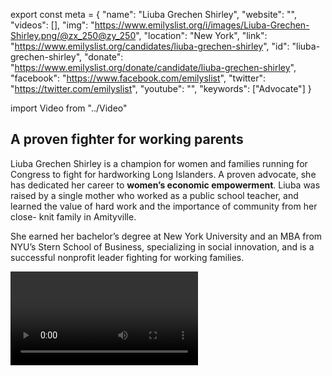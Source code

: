export const meta = {
  "name": "Liuba Grechen Shirley",
  "website": "",
  "videos": [],
  "img": "https://www.emilyslist.org/i/images/Liuba-Grechen-Shirley.png/@zx_250@zy_250",
  "location": "New York",
  "link": "https://www.emilyslist.org/candidates/liuba-grechen-shirley",
  "id": "liuba-grechen-shirley",
  "donate": "https://www.emilyslist.org/donate/candidate/liuba-grechen-shirley",
  "facebook": "https://www.facebook.com/emilyslist",
  "twitter": "https://twitter.com/emilyslist",
  "youtube": "",
  "keywords": ["Advocate"]
}

import Video from "../Video"

## A proven fighter for working parents

Liuba Grechen Shirley is a champion for women and families running for Congress to fight for hardworking Long Islanders. A proven advocate, she has dedicated her career to **women’s economic empowerment**. Liuba was raised by a single mother who worked as a public school teacher, and learned the value of hard work and the importance of community from her close- knit family in Amityville.

She earned her bachelor’s degree at New York University and an MBA from NYU’s Stern School of Business, specializing in social innovation, and is a successful nonprofit leader fighting for working families.

<Video id="Goynt5et6AI" />

She recently made national headlines when she became the first woman to get federal approval to use campaign funds for child care, breaking down barriers for women candidates across the country.

Liuba lives in Amityville with her husband and two young children. When elected, she will continue her life’s work of making the voices of women and families heard in the halls of power.


## A champion for expanding economic opportunity

Liuba is running to expand economic opportunity for all Long Islanders and to help create good- paying jobs that give families and communities the opportunity to thrive. An experienced leader and policy expert, she has led projects for nonprofits like Women Deliver, PL+US: Paid Leave for the US, Vital Voices, Global Health Visions, and the Bill & Melinda Gates Foundation and launched the #IAmParent campaign for parental leave with UN Women. Liuba is a powerful advocate for expanding access to affordable, quality health care. She knows firsthand how hard working families struggle to pay medical bills: despite paying high premiums for insurance, she faced thousands of dollars in bills after giving birth to her children and has fought for her mother when doctors refused to take her insurance for major surgeries. “I am running for Congress because we don’t get to choose when we get sick and health care shouldn’t just be reserved for the rich,” she has said. When elected, Liuba will work tirelessly to move our country forward for Long Island working families.

## An opportunity to flip a seat from red to blue

Liuba is challenging incumbent Peter King, the longest-serving Republican member of Congress in the state of New York. King has boasted about his willingness to defend Trump’s travel ban and relationship with Russia. This is a district that Obama won in 2012, and an opportunity to defeat a radical Republican to flip this seat. Liuba founded a grassroots group called New York’s 2nd District Democrats to engage Long Islanders in the political process, and she has what it takes to bring her community together and bring new leadership to Long Island. Let’s show her our full support, and help send this champion for working families to Washington to fight for Long Islanders.
